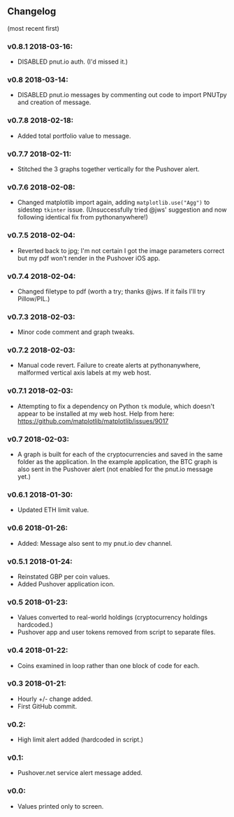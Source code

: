 ## Changelog
(most recent first)

### v0.8.1 2018-03-16:
* DISABLED pnut.io auth. (I'd missed it.)

### v0.8 2018-03-14:
* DISABLED pnut.io messages by commenting out code to import PNUTpy and creation of message.

### v0.7.8 2018-02-18:
* Added total portfolio value to message.

### v0.7.7 2018-02-11:
* Stitched the 3 graphs together vertically for the Pushover alert.

### v0.7.6 2018-02-08:
* Changed matplotlib import again, adding `matplotlib.use("Agg")` to sidestep `tkinter` issue. (Unsuccessfully tried @jws' suggestion and now following identical fix from pythonanywhere!)

### v0.7.5 2018-02-04:
* Reverted back to jpg; I'm not certain I got the image parameters correct but my pdf won't render in the Pushover iOS app.

### v0.7.4 2018-02-04:
* Changed filetype to pdf (worth a try; thanks @jws. If it fails I'll try Pillow/PIL.)

### v0.7.3 2018-02-03:
* Minor code comment and graph tweaks.

### v0.7.2 2018-02-03:
* Manual code revert. Failure to create alerts at pythonanywhere, malformed vertical axis labels at my web host.

### v0.7.1 2018-02-03:
* Attempting to fix a dependency on Python `tk` module, which doesn't appear to be installed at my web host. Help from here: https://github.com/matplotlib/matplotlib/issues/9017

### v0.7 2018-02-03:
* A graph is built for each of the cryptocurrencies and saved in the same folder as the application. In the example application, the BTC graph is also sent in the Pushover alert (not enabled for the pnut.io message yet.)

### v0.6.1 2018-01-30:
* Updated ETH limit value.

### v0.6 2018-01-26:
* Added: Message also sent to my pnut.io dev channel.

### v0.5.1 2018-01-24:
* Reinstated GBP per coin values.
* Added Pushover application icon.

### v0.5 2018-01-23:
* Values converted to real-world holdings (cryptocurrency holdings hardcoded.)
* Pushover app and user tokens removed from script to separate files.

### v0.4 2018-01-22:
* Coins examined in loop rather than one block of code for each.

### v0.3 2018-01-21:
* Hourly +/- change added.
* First GitHub commit.

### v0.2:
* High limit alert added (hardcoded in script.)

### v0.1:
* Pushover.net service alert message added.

### v0.0:
* Values printed only to screen.
